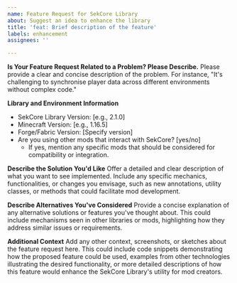 ```yaml
---
name: Feature Request for SekCore Library
about: Suggest an idea to enhance the library
title: 'feat: Brief description of the feature'
labels: enhancement
assignees: ''

---
```


**Is Your Feature Request Related to a Problem? Please Describe.**
Please provide a clear and concise description of the problem. For instance, "It's challenging to synchronise player data across different environments without complex code."

**Library and Environment Information**
- SekCore Library Version: [e.g., 2.1.0]
- Minecraft Version: [e.g., 1.16.5]
- Forge/Fabric Version: [Specify version]
- Are you using other mods that interact with SekCore? [yes/no]
  - If yes, mention any specific mods that should be considered for compatibility or integration.

**Describe the Solution You'd Like**
Offer a detailed and clear description of what you want to see implemented. Include any specific mechanics, functionalities, or changes you envisage, such as new annotations, utility classes, or methods that could facilitate mod development.

**Describe Alternatives You've Considered**
Provide a concise explanation of any alternative solutions or features you've thought about. This could include mechanisms seen in other libraries or mods, highlighting how they address similar issues or requirements.

**Additional Context**
Add any other context, screenshots, or sketches about the feature request here. This could include code snippets demonstrating how the proposed feature could be used, examples from other technologies illustrating the desired functionality, or more detailed descriptions of how this feature would enhance the SekCore Library's utility for mod creators.
